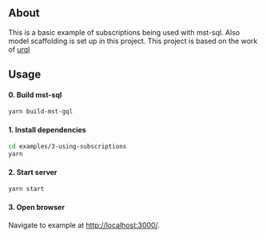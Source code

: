 ## About

This is a basic example of subscriptions being used with mst-sql. Also model scaffolding is set up in this project. This project is based on the work of [urql](https://github.com/FormidableLabs/urql/tree/f867daaf7e3fe76173a7e8d92ac61c7c46328e96/examples/2-using-subscriptions)

## Usage

#### 0. Build mst-sql

```bash
yarn build-mst-gql
```

#### 1. Install dependencies

```bash
cd examples/3-using-subscriptions
yarn
```

#### 2. Start server

```bash
yarn start
```

#### 3. Open browser

Navigate to example at [http://localhost:3000/](http://localhost:3000/).
